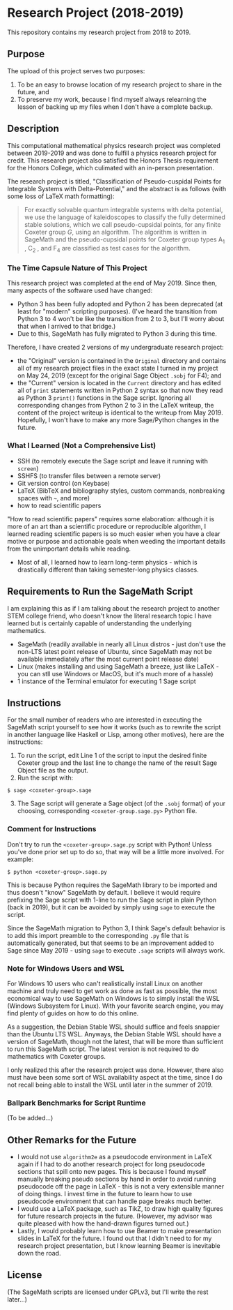 # Research Project (2018-2019)

This repository contains my research project from 2018 to 2019.

## Purpose

The upload of this project serves two purposes:

1.  To be an easy to browse location of my research project to share in the future, and
2.  To preserve my work, because I find myself always relearning the lesson of backing up my files when I don't have a complete backup.

## Description

This computational mathematical physics research project was completed between 2019-2019 and was done to fulfill a physics research project for credit.  This research project also satisfied the Honors Thesis requirement for the Honors College, which culimated with an in-person presentation.

The research project is titled, "Classification of Pseudo-cuspidal Points for Integrable Systems with Delta-Potential," and the abstract is as follows (with some loss of LaTeX math formatting):

> For exactly solvable quantum integrable systems with delta potential, we use the language of kaleidoscopes to classify the fully determined stable solutions, which we call pseudo-cupsidal points, for any finite Coxeter group *G*, using an algorithm. The algorithm is written in SageMath and the pseudo-cupsidal points for Coxeter group types A<sub>1</sub> , C<sub>2</sub> , and F<sub>4</sub> are classified as test cases for the algorithm.

### The Time Capsule Nature of This Project

This research project was completed at the end of May 2019.  Since then, many aspects of the software used have changed:

* Python 3 has been fully adopted and Python 2 has been deprecated (at least for "modern" scripting purposes).  (I've heard the transition from Python 3 to 4 won't be like the transition from 2 to 3, but I'll worry about that when I arrived to that bridge.)
* Due to this, SageMath has fully migrated to Python 3 during this time.

Therefore, I have created 2 versions of my undergraduate research project:

* the "Original" version is contained in the `Original` directory and contains all of my research project files in the exact state I turned in my project on May 24, 2019 (except for the original Sage Object `.sobj` for F4); and
* the "Current" version is located in the `Current` directory and has edited all of `print` statements written in Python 2 syntax so that now they read as Python 3 `print()` functions in the Sage script.  Ignoring all corresponding changes from Python 2 to 3 in the LaTeX writeup, the content of the project writeup is identical to the writeup from May 2019.  Hopefully, I won't have to make any more Sage/Python changes in the future.

### What I Learned (Not a Comprehensive List)

* SSH (to remotely execute the Sage script and leave it running with `screen`) 
* SSHFS (to transfer files between a remote server)
* Git version control (on Keybase)
* LaTeX (BibTeX and bibliography styles, custom commands, nonbreaking spaces with `~`, and more)
* how to read scientific papers

"How to read scientific papers" requires some elaboration: although it is more of an art than a scientific procedure or reproducible algorithm, I learned reading scientific papers is so much easier when you have a clear motive or purpose and actionable goals when weeding the important details from the unimportant details while reading.

* Most of all, I learned how to learn long-term physics - which is drastically different than taking semester-long physics classes.

## Requirements to Run the SageMath Script

I am explaining this as if I am talking about the research project to another STEM college friend, who doesn't know the literal research topic I have learned but is certainly capable of understanding the underlying mathematics.

* SageMath (readily available in nearly all Linux distros - just don't use the non-LTS latest point release of Ubuntu, since SageMath may not be available immediately after the most current point release date)
* Linux (makes installing and using SageMath a breeze, just like LaTeX - you can stll use Windows or MacOS, but it's much more of a hassle)
* 1 instance of the Terminal emulator for executing 1 Sage script

## Instructions

For the small number of readers who are interested in executing the SageMath script yourself to see how it works (such as to rewrite the script in another language like Haskell or Lisp, among other motives), here are the instructions:

1.  To run the script, edit Line 1 of the script to input the desired finite Coxeter group and the last line to change the name of the result Sage Object file as the output.
2.  Run the script with:
```
$ sage <coxeter-group>.sage
```
3.  The Sage script will generate a Sage object (of the `.sobj` format) of your choosing, corresponding `<coxeter-group.sage.py>` Python file.

### Comment for Instructions

Don't try to run the `<coxeter-group>.sage.py` script with Python!  Unless you've done prior set up to do so, that way will be a little more involved.  For example:
```
$ python <coxeter-group>.sage.py
```

This is because Python requires the SageMath library to be imported and thus doesn't "know" SageMath by default.  I believe it would require prefixing the Sage script with 1-line to run the Sage script in plain Python (back in 2019), but it can be avoided by simply using `sage` to execute the script.

Since the SageMath migration to Python 3, I think Sage's default behavior is to add this import preamble to the corresponding `.py` file that is automatically generated, but that seems to be an improvement added to Sage since May 2019 - using `sage` to execute `.sage` scripts will always work.

### Note for Windows Users and WSL

For Windows 10 users who can't realistically install Linux on another machine and truly need to get work as done as fast as possible, the most economical way to use SageMath on Windows is to simply install the WSL (Windows Subsystem for Linux).  With your favorite search engine, you may find plenty of guides on how to do this online.

As a suggestion, the Debian Stable WSL should suffice and feels snappier than the Ubuntu LTS WSL.  Anyways, the Debian Stable WSL should have a version of SageMath, though not the latest, that will be more than sufficient to run this SageMath script.  The latest version is not required to do mathematics with Coxeter groups.

I only realized this after the research project was done.  However, there also must have been some sort of WSL availability aspect at the time, since I do not recall being able to install the WSL until later in the summer of 2019.

### Ballpark Benchmarks for Script Runtime

(To be added...)

## Other Remarks for the Future

* I would not use `algorithm2e` as a pseudocode environment in LaTeX again if I had to do another research project for long pseudocode sections that spill onto new pages.  This is because I found myself manually breaking pseudo sections by hand in order to avoid running pseudocode off the page in LaTeX - this is not a very extensible manner of doing things.  I invest time in the future to learn how to use pseudocode environment that can handle page breaks much better.
* I would use a LaTeX package, such as TikZ, to draw high quality figures for future research projects in the future.  (However, my advisor was quite pleased with how the hand-drawn figures turned out.)
* Lastly, I would probably learn how to use Beamer to make presentation slides in LaTeX for the future.  I found out that I didn't need to for my research project presentation, but I know learning Beamer is inevitable down the road.

## License

(The SageMath scripts are licensed under GPLv3, but I'll write the rest later...)
